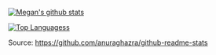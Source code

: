 [![Megan's github stats](https://github-readme-stats.vercel.app/api?username=megancooper&theme=tokyonight&show_icons=true)](https://github.com/anuraghazra/github-readme-stats)

[![Top Languagess](https://github-readme-stats.vercel.app/api/top-langs/?username=megancooper&layout=compact&theme=tokyonight)](https://github.com/anuraghazra/github-readme-stats)


Source: https://github.com/anuraghazra/github-readme-stats
